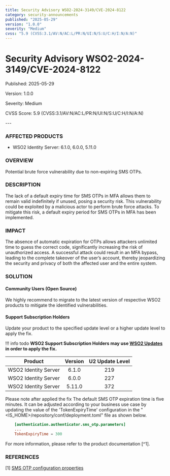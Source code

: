 ```yaml
---
title: Security Advisory WSO2-2024-3149/CVE-2024-8122
category: security-announcements
published: "2025-05-29" 
version: "1.0.0"
severity: "Medium"
cvss: "5.9 (CVSS:3.1/AV:N/AC:L/PR:N/UI:N/S:U/C:H/I:N/A:N)"
---
```


# Security Advisory WSO2-2024-3149/CVE-2024-8122

<p class="doc-info">Published: 2025-05-29</p> 
<p class="doc-info">Version: 1.0.0</p>
<p class="doc-info">Severity: Medium</p>
<p class="doc-info">CVSS Score: 5.9 (CVSS:3.1/AV:N/AC:L/PR:N/UI:N/S:U/C:H/I:N/A:N)</p>
---

### AFFECTED PRODUCTS
* WSO2 Identity Server: 6.1.0, 6.0.0, 5.11.0


### OVERVIEW
Potential brute force vulnerability due to non-expiring SMS OTPs.


### DESCRIPTION
The lack of a default expiry time for SMS OTPs in MFA allows them to remain valid indefinitely if unused, posing a security risk. This vulnerability could be exploited by a malicious actor to perform brute force attacks. To mitigate this risk, a default expiry period for SMS OTPs in MFA has been implemented.


### IMPACT
The absence of automatic expiration for OTPs allows attackers unlimited time to guess the correct code, significantly increasing the risk of unauthorized access. A successful attack could result in an MFA bypass, leading to the complete takeover of the user’s account, thereby jeopardizing the security and privacy of both the affected user and the entire system.


### SOLUTION

#### Community Users (Open Source)
We highly recommend to migrate to the latest version of respective WSO2 products to mitigate the identified vulnerabilities.


#### Support Subscription Holders

Update your product to the specified update level or a higher update level to apply the fix.

!!! info todo
    **WSO2 Support Subscription Holders may use [WSO2 Updates](https://wso2.com/updates/) in order to apply the fix.**

| Product              | Version | U2 Update Level |
| -------------------- | :-----: | :-------------: |
| WSO2 Identity Server |  6.1.0  |       219       |
| WSO2 Identity Server |  6.0.0  |       227       |
| WSO2 Identity Server | 5.11.0  |       372       |

Please note after applied the fix The default SMS OTP expiration time is five minutes. It can be adjusted according to your business use case by updating the value of the 'TokenExpiryTime' configuration in the "<IS_HOME>/repository/conf/deployment.toml" file as shown below. 

```toml
    [authentication.authenticator.sms_otp.parameters]
    ...
    TokenExpiryTime = 300
```

For more information, please refer to the product documentation [^1].

### REFERENCES
[1] [SMS OTP configuration properties](https://is.docs.wso2.com/en/5.11.0/learn/configuring-sms-otp/#sms-otp-configuration-properties)

